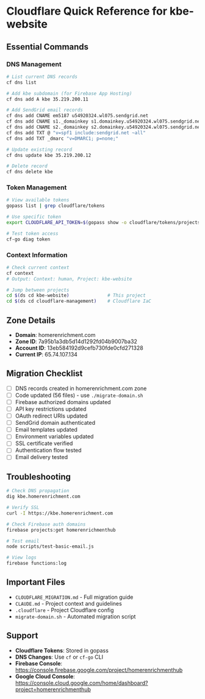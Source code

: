# Cloudflare Quick Reference for kbe-website

## Essential Commands

### DNS Management
```bash
# List current DNS records
cf dns list

# Add kbe subdomain (for Firebase App Hosting)
cf dns add A kbe 35.219.200.11

# Add SendGrid email records
cf dns add CNAME em5187 u54920324.wl075.sendgrid.net
cf dns add CNAME s1._domainkey s1.domainkey.u54920324.wl075.sendgrid.net
cf dns add CNAME s2._domainkey s2.domainkey.u54920324.wl075.sendgrid.net
cf dns add TXT @ "v=spf1 include:sendgrid.net ~all"
cf dns add TXT _dmarc "v=DMARC1; p=none;"

# Update existing record
cf dns update kbe 35.219.200.12

# Delete record
cf dns delete kbe
```

### Token Management
```bash
# View available tokens
gopass list | grep cloudflare/tokens

# Use specific token
export CLOUDFLARE_API_TOKEN=$(gopass show -o cloudflare/tokens/projects/homerenrichment/dns)

# Test token access
cf-go diag token
```

### Context Information
```bash
# Check current context
cf context
# Output: Context: human, Project: kbe-website

# Jump between projects
cd $(ds cd kbe-website)              # This project
cd $(ds cd cloudflare-management)    # Cloudflare IaC
```

## Zone Details
- **Domain**: homerenrichment.com
- **Zone ID**: 7a95b1a3db5d14d1292fd04b9007ba32
- **Account ID**: 13eb584192d9cefb730fde0cfd271328
- **Current IP**: 65.74.107.134

## Migration Checklist

- [ ] DNS records created in homerenrichment.com zone
- [ ] Code updated (56 files) - use `./migrate-domain.sh`
- [ ] Firebase authorized domains updated
- [ ] API key restrictions updated
- [ ] OAuth redirect URIs updated
- [ ] SendGrid domain authenticated
- [ ] Email templates updated
- [ ] Environment variables updated
- [ ] SSL certificate verified
- [ ] Authentication flow tested
- [ ] Email delivery tested

## Troubleshooting

```bash
# Check DNS propagation
dig kbe.homerenrichment.com

# Verify SSL
curl -I https://kbe.homerenrichment.com

# Check Firebase auth domains
firebase projects:get homerenrichmenthub

# Test email
node scripts/test-basic-email.js

# View logs
firebase functions:log
```

## Important Files

- `CLOUDFLARE_MIGRATION.md` - Full migration guide
- `CLAUDE.md` - Project context and guidelines
- `.cloudflare` - Project Cloudflare config
- `migrate-domain.sh` - Automated migration script

## Support

- **Cloudflare Tokens**: Stored in gopass
- **DNS Changes**: Use `cf` or `cf-go` CLI
- **Firebase Console**: https://console.firebase.google.com/project/homerenrichmenthub
- **Google Cloud Console**: https://console.cloud.google.com/home/dashboard?project=homerenrichmenthub